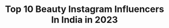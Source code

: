 ---
title: Top 10 Beauty Instagram Influencers In India in 2023
description: >-
  Find top beauty Instagram influencers in India in 2023. Most popular hashtags: #ootd #fashionblogger #indianfashionblogger #indianblogger.
platform: Instagram
hits: 5376
text_top: Analyze the best Instagram accounts on inBeat.
text_bottom: Our database aggregates 5376 Instagram influencers like this in India for you to collaborate.
profiles:
  - username: "shriyagothi"
    fullname: >-
      Shriya Gothi// Artistry
    bio: >-
      Makeup, Beauty, Fashion💄👗 Visual Artist & Designer Living in the world of colour🌈 📩DM/Email to collab- shriyagothi@gmail.com
    location: "India"
    followers: 5242
    engagement: 1684
    commentsToLikes: 0.200465
    id: ckaou5j03yw400i780gekzjst
    verified: false
    hashtags: "#indianmakeupsociety, #bloggersofindia, #artisticmakeuplooks, #makeupbysg"
  - username: "yogita__gupta__"
    fullname: >-
      Yogita Gupta
    bio: >-
      Managed by @barcodeent Content creator 🔸Influencer 🔸| Beauty |Tech | Fashion | Lifestyle 💌 Email me for collabs Collab.inquiry007@gmail.com
    location: "India"
    followers: 541941
    engagement: 651
    commentsToLikes: 0.165614
    id: ck0ty0x1ql52l0i198adlw0fk
    verified: false
    hashtags: "#stayhome, #fashionstyle, #love, #danceandmusic"
  - username: "sushma_pappya_gaikwad"
    fullname: >-
      👑Sony PapPya Gaikwad👑
    bio: >-
      ▶️Influencer | Lifestyle | Beauty| Fashion 🏠Lonavala | 🎂 2 Feb 📩 Mail For Collaborations @pappya_gaikwad_official
    location: "India"
    followers: 347903
    engagement: 842
    commentsToLikes: 0.038922
    id: ck14h9f98978q0i19ezacqkwe
    verified: false
    hashtags: ""
  - username: "feelingfashioninside"
    fullname: >-
      FEELINGFASHIONINSIDE
    bio: >-
      Fashion | Beauty |Travel | Skin care | vlogs For collaboration: Dm 📩 feelingfashioninside@gmail.com YOUTUBER▶️🎦 🆕 https://youtu.be/ramhOf5ITlE
    location: "India"
    followers: 9031
    engagement: 1261
    commentsToLikes: 0.308896
    id: ck8t8az4cjr370j786zot9dwa
    verified: false
    hashtags: "#productreview, #odishabloggers, #indianyoutubers, #contentcreators"
  - username: "srijita.mitraaaaa"
    fullname: >-
      Srijita Mitra 💞
    bio: >-
      Fashion Beauty & Lifestyle 🌸 Backup account: @srijita_mitraaa DM for paid promotions/collaborations ✨
    location: "India"
    followers: 358150
    engagement: 639
    commentsToLikes: 0.029798
    id: ck6uddp1ekigv0j71dpp1p4a4
    verified: false
    hashtags: "#instapicture, #potraitmood, #curvygirlsrock, #curvywomen"
  - username: "dfw_oma"
    fullname: >-
      Alozie oma
    bio: >-
      Hey cutie 😊 Welcome to my official page No Facebook/Twitter account Dm/email for paid promotion Hazel eyed🥺 Beauty/Brand influencer 😘
    location: "India"
    followers: 74967
    engagement: 602
    commentsToLikes: 0.049587
    id: ck8syg97rkqnd0j78fjfmxwpz
    verified: false
    hashtags: "#buharimustgo, #explore, #explorepage, #whalezbabygallardo"
  - username: "rinkuchatlani"
    fullname: >-
      Rinku Chatlani
    bio: >-
      Fashion • Beauty • Lifestyle Living the dream💫 thechicdust@gmail.com 💌 Founder @quirkstruck.store 🦄
    location: "India"
    followers: 80739
    engagement: 1615
    commentsToLikes: 0.037546
    id: ck0w4w8xb0pra0i19dcblflh6
    verified: false
    hashtags: "#diwali2020, #classics, #happysurprises, #viishere"
  - username: "belikehira"
    fullname: >-
      Hira Ahmed | Content Creator
    bio: >-
      Food•Fashion•Beauty Owns @thefantasypr Lifestyle Blogger 🦋 DM for PR & Collab. Lahore.
    location: "India"
    followers: 5267
    engagement: 1323
    commentsToLikes: 0.177364
    id: ck6ty2upw1d040j71b4ssdzsm
    verified: false
    hashtags: "#modestfashion, #quarntine, #belikehira, #supportsmallbusiness"
  - username: "kimaayasharmaa"
    fullname: >-
      KIMAAYA SHARMA OFFICIAL
    bio: >-
      🎂1st October 👰🏼FASHION / LIFESTYLE / BEAUTY / 📍PUNE | MUMBAI 📱𝑭𝒃,Roposo,👻, 𝑻𝒘𝒊𝒕𝒕𝒆𝒓 - @kimaayasharmaa 📩 DM for collaboration👇🏻
    location: "India"
    followers: 214842
    engagement: 786
    commentsToLikes: 0.023093
    id: ck15rqrih986s0i19pta2vsvw
    verified: false
    hashtags: "#influencer, #puneblogger, #candid, #digitekmobilegimbal"
  - username: "hautemissy"
    fullname: >-
      Jaspreet Kaur
    bio: >-
      Fashion | Beauty | Lifestyle Dm or email for collaboration.
    location: "India"
    followers: 25066
    engagement: 531
    commentsToLikes: 0.126653
    id: ck13bmp96w62t0i19rycvump0
    verified: false
    hashtags: "#delhifashionblogger, #longhair, #mumbaifashionblogger, #mumbai"
---